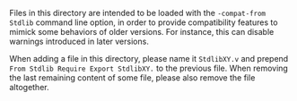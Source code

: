 Files in this directory are intended to be loaded with the
`-compat-from Stdlib` command line option, in order to provide
compatibility features to mimick some behaviors of older versions. For
instance, this can disable warnings introduced in later versions.

When adding a file in this directory, please name it `StdlibXY.v` and
prepend `From Stdlib Require Export StdlibXY.` to the previous file.
When removing the last remaining content of some file, please also
remove the file altogether.
